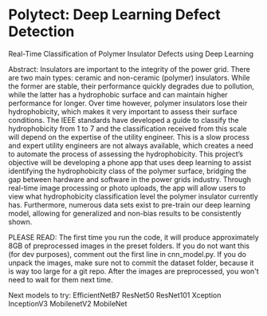 # Polytect: Deep Learning Defect Detection
Real-Time Classification of Polymer Insulator Defects using Deep Learning

Abstract:
Insulators are important to the integrity of the power grid. There are two main types: ceramic and non-ceramic (polymer) insulators. While the former are stable, their performance quickly degrades due to pollution, while the latter has a hydrophobic surface and can maintain higher performance for longer. Over time however, polymer insulators lose their hydrophobicity, which makes it very important to assess their surface conditions. The IEEE standards have developed a guide to classify the hydrophobicity from 1 to 7 and the classification received from this scale will depend on the expertise of the utility engineer. This is a slow process and expert utility engineers are not always available, which creates a need to automate the process of assessing the hydrophobicity. This project’s objective will be developing a phone app that uses deep learning to assist identifying the hydrophobicity class of the polymer surface, bridging the gap between hardware and software in the power grids industry. Through real-time image processing or photo uploads, the app will allow users to view what hydrophobicity classification level the polymer insulator currently has. Furthermore, numerous data sets exist to pre-train our deep learning model, allowing for generalized and non-bias results to be consistently shown.

PLEASE READ:
    The first time you run the code, it will produce approximately 8GB of preprocessed images in the preset folders.
    If you do not want this (for dev purposes), comment out the first line in cnn_model.py.
    If you do unpack the images, make sure not to commit the dataset folder, because it is way too large for a git repo.
    After the images are preprocessed, you won't need to wait for them next time.

Next models to try:
EfficientNetB7
ResNet50
ResNet101
Xception
InceptionV3
MobilenetV2
MobileNet
